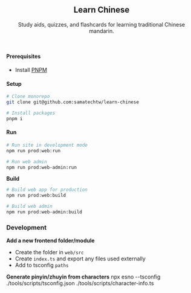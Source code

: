 <h2 align='center'>Learn Chinese</h2>

<p align='center'>Study aids, quizzes, and flashcards for learning traditional Chinese mandarin.</p>

<br>

#### Prerequisites

- Install [PNPM](https://pnpm.io/)

#### Setup

```bash
# Clone monorepo
git clone git@github.com:samatechtw/learn-chinese

# Install packages
pnpm i
```

#### Run

```bash
# Run site in development mode
npm run prod:web:run

# Run web admin
npm run prod:web-admin:run
```

**Build**

```bash
# Build web app for production
npm run prod:web:build

# Build web admin
npm run prod:web-admin:build
```

### Development

**Add a new frontend folder/module**

- Create the folder in `web/src`
- Create `index.ts` and export any files used externally
- Add to tsconfig `paths`

**Generate pinyin/zhuyin from characters**
npx esno --tsconfig ./tools/scripts/tsconfig.json ./tools/scripts/character-info.ts
